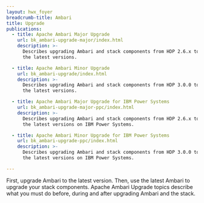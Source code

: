 ```yaml
---
layout: hwx_foyer
breadcrumb-title: Ambari
title: Upgrade
publications:
  - title: Apache Ambari Major Upgrade
    url: bk_ambari-upgrade-major/index.html
    description: >-
      Describes upgrading Ambari and stack components from HDP 2.6.x to
      the latest versions.

  - title: Apache Ambari Minor Upgrade
    url: bk_ambari-upgrade/index.html
    description: >-
      Describes upgrading Ambari and stack components from HDP 3.0.0 to
      the latest versions.

  - title: Apache Ambari Major Upgrade for IBM Power Systems
    url: bk_ambari-upgrade-major-ppc/index.html
    description: >-
      Describes upgrading Ambari and stack components from HDP 2.6.x to
      the latest versions on IBM Power Systems.

  - title: Apache Ambari Minor Upgrade for IBM Power Systems
    url: bk_ambari-upgrade-ppc/index.html
    description: >-
      Describes upgrading Ambari and stack components from HDP 3.0.0 to
      the latest versions on IBM Power Systems.

---
```


First, upgrade Ambari to the latest version. Then, use the latest Ambari
to upgrade your stack components. Apache Ambari Upgrade topics describe
what you must do before, during and after upgrading Ambari and the
stack.
